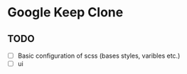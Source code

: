 # Google Keep Clone

## TODO

- [ ] Basic configuration of scss (bases styles, varibles etc.) 
- [ ] ui